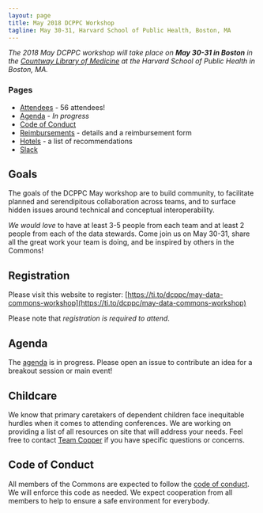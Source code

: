```yaml
---
layout: page
title: May 2018 DCPPC Workshop 
tagline: May 30-31, Harvard School of Public Health, Boston, MA
---
```


_The 2018 May DCPPC workshop will take place on **May 30-31 in Boston** in the
[Countway Library of Medicine](https://tinyurl.com/ydzxycda)
at the Harvard School of Public Health in Boston, MA._

### Pages
- [Attendees](./attendees.md) - 56 attendees!
- [Agenda](./agenda.md) - _In progress_
- [Code of Conduct](https://github.com/dcppc/dcppc-workshops/blob/master/CODE_OF_CONDUCT.md)
- [Reimbursements](./reimbursements) - details and a reimbursement form
- [Hotels](./hotels.md) - a list of recommendations
- [Slack](https://nih-dcppc.slack.com/messages/CALKWLP29/?)

## Goals
The goals of the DCPPC May workshop are to build community, to facilitate planned and serendipitous collaboration across teams, 
and to surface hidden issues around technical and conceptual interoperability.

_We would love_ to have at least 3-5 people from each team and at least 2 people from each of the data stewards. 
Come join us on May 30-31, share all the great work your team is doing, and be inspired by others in the Commons!

## Registration
Please visit this website to register: [https://ti.to/dcppc/may-data-commons-workshop](https://ti.to/dcppc/may-data-commons-workshop)

Please note that _registration is required to attend_.

## Agenda

The [agenda](./agenda.md) is in progress. Please open an issue to contribute an idea for a breakout session or main event!

## Childcare
We know that primary caretakers of dependent children face inequitable hurdles when it comes to attending conferences. 
We are working on providing a list of all resources on site that will address your needs. Feel free to contact 
[Team Copper](mailto:commons@dib-lab.groups.io) if you have specific questions or concerns. 

## Code of Conduct
All members of the Commons are expected to follow the [code of conduct](https://github.com/dcppc/dcppc-workshops/blob/master/CODE_OF_CONDUCT.md). 
We will enforce this code as needed. We expect cooperation from all members to help to ensure a safe environment for everybody.

